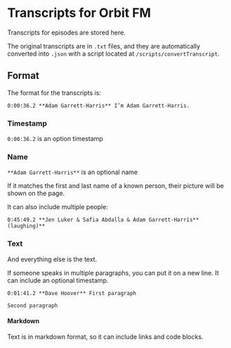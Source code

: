 # Transcripts for Orbit FM

Transcripts for episodes are stored here.

The original transcripts are in `.txt` files, and they are automatically converted into `.json` with a script located at `/scripts/convertTranscript`.

## Format

The format for the transcripts is:

```
0:00:36.2 **Adam Garrett-Harris** I’m Adam Garrett-Harris.
```

### Timestamp

`0:00:36.2` is an option timestamp

### Name

`**Adam Garrett-Harris**` is an optional name

If it matches the first and last name of a known person, their picture will be shown on the page.

It can also include multiple people:

```
0:45:49.2 **Jen Luker & Safia Abdalla & Adam Garrett-Harris** (laughing)**
```

### Text

And everything else is the text.

If someone speaks in multiple paragraphs, you can put it on a new line. It can include an optional timestamp.

```
0:01:41.2 **Dave Hoover** First paragraph

Second paragraph
```

#### Markdown

Text is in markdown format, so it can include links and code blocks.
